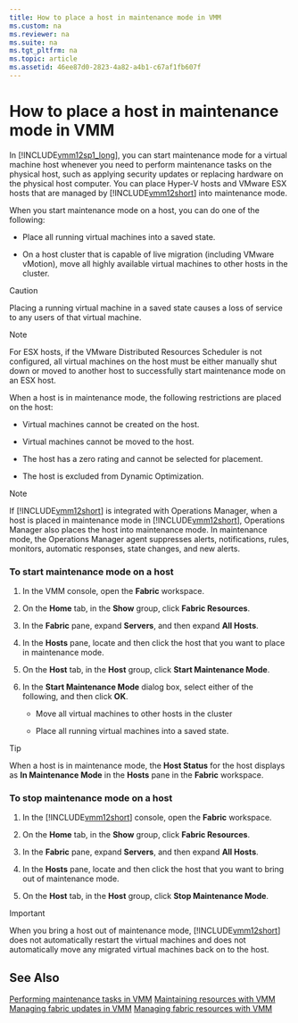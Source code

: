 ```yaml
---
title: How to place a host in maintenance mode in VMM
ms.custom: na
ms.reviewer: na
ms.suite: na
ms.tgt_pltfrm: na
ms.topic: article
ms.assetid: 46ee87d0-2823-4a82-a4b1-c67af1fb607f
---
```

# How to place a host in maintenance mode in VMM
In [!INCLUDE[vmm12sp1_long](Token/vmm12sp1_long_md.md)], you can start maintenance mode for a virtual machine host whenever you need to perform maintenance tasks on the physical host, such as applying security updates or replacing hardware on the physical host computer. You can place Hyper\-V hosts and VMware ESX hosts that are managed by [!INCLUDE[vmm12short](Token/vmm12short_md.md)] into maintenance mode.

When you start maintenance mode on a host, you can do one of the following:

-   Place all running virtual machines into a saved state.

-   On a host cluster that is capable of live migration \(including VMware vMotion\), move all highly available virtual machines to other hosts in the cluster.

> [!CAUTION]
> Placing a running virtual machine in a saved state causes a loss of service to any users of that virtual machine.

> [!NOTE]
> For ESX hosts, if the VMware Distributed Resources Scheduler is not configured, all virtual machines on the host must be either manually shut down or moved to another host to successfully start maintenance mode on an ESX host.

When a host is in maintenance mode, the following restrictions are placed on the host:

-   Virtual machines cannot be created on the host.

-   Virtual machines cannot be moved to the host.

-   The host has a zero rating and cannot be selected for placement.

-   The host is excluded from Dynamic Optimization.

> [!NOTE]
> If [!INCLUDE[vmm12short](Token/vmm12short_md.md)] is integrated with Operations Manager, when a host is placed in maintenance mode in [!INCLUDE[vmm12short](Token/vmm12short_md.md)], Operations Manager also places the host into maintenance mode. In maintenance mode, the Operations Manager agent suppresses alerts, notifications, rules, monitors, automatic responses, state changes, and new alerts.

### To start maintenance mode on a host

1.  In the VMM console, open the **Fabric** workspace.

2.  On the **Home** tab, in the **Show** group, click **Fabric Resources**.

3.  In the **Fabric** pane, expand **Servers**, and then expand **All Hosts**.

4.  In the **Hosts** pane, locate and then click the host that you want to place in maintenance mode.

5.  On the **Host** tab, in the **Host** group, click **Start Maintenance Mode**.

6.  In the **Start Maintenance Mode** dialog box, select either of the following, and then click **OK**.

    -   Move all virtual machines to other hosts in the cluster

    -   Place all running virtual machines into a saved state.

> [!TIP]
> When a host is in maintenance mode, the **Host Status** for the host displays as **In Maintenance Mode** in the **Hosts** pane in the **Fabric** workspace.

### To stop maintenance mode on a host

1.  In the [!INCLUDE[vmm12short](Token/vmm12short_md.md)] console, open the **Fabric** workspace.

2.  On the **Home** tab, in the **Show** group, click **Fabric Resources**.

3.  In the **Fabric** pane, expand **Servers**, and then expand **All Hosts**.

4.  In the **Hosts** pane, locate and then click the host that you want to bring out of maintenance mode.

5.  On the **Host** tab, in the **Host** group, click **Stop Maintenance Mode**.

> [!IMPORTANT]
> When you bring a host out of maintenance mode, [!INCLUDE[vmm12short](Token/vmm12short_md.md)] does not automatically restart the virtual machines and does not automatically move any migrated virtual machines back on to the host.

## See Also
[Performing maintenance tasks in VMM](Performing-maintenance-tasks-in-VMM.md)
[Maintaining resources with VMM](Maintaining-resources-with-VMM.md)
[Managing fabric updates in VMM](Managing-fabric-updates-in-VMM.md)
[Managing fabric resources with VMM](Managing-fabric-resources-with-VMM.md)


